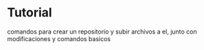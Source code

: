 # Tutorial
comandos para crear un repositorio y subir archivos a el, junto con modificaciones y comandos basicos
 